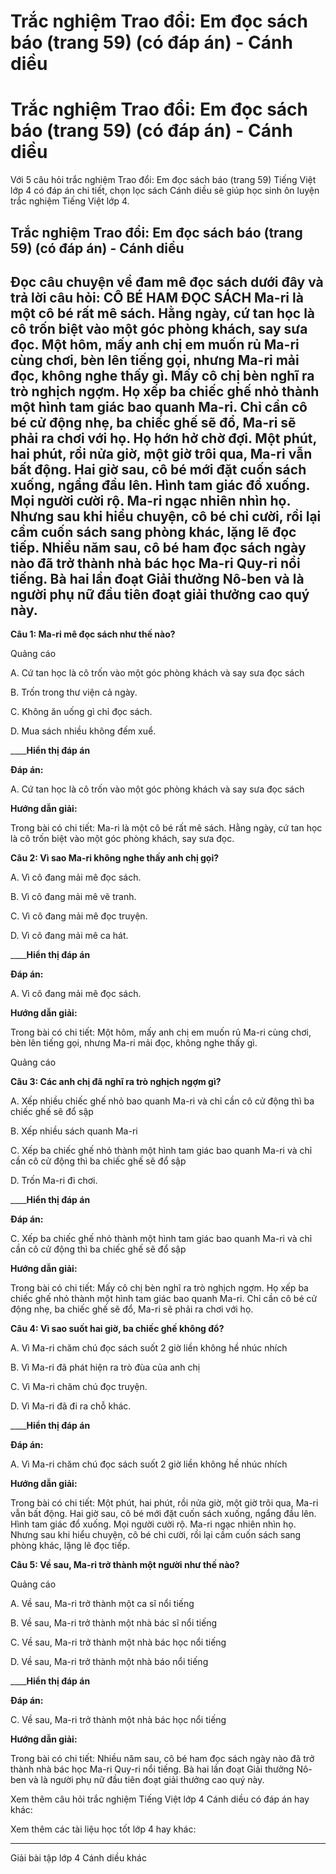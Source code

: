 # Trắc nghiệm Trao đổi: Em đọc sách báo (trang 59) (có đáp án) - Cánh diều

# Trắc nghiệm Trao đổi: Em đọc sách báo (trang 59) (có đáp án) - Cánh diều

Với 5 câu hỏi trắc nghiệm Trao đổi: Em đọc sách báo (trang 59) Tiếng Việt lớp 4 có đáp án chi tiết, chọn lọc sách Cánh diều sẽ giúp học sinh ôn luyện trắc nghiệm Tiếng Việt lớp 4.

## Trắc nghiệm Trao đổi: Em đọc sách báo (trang 59) (có đáp án) - Cánh diều

**Đọc câu chuyện về đam mê đọc sách dưới đây và trả lời câu hỏi:** **CÔ BÉ HAM ĐỌC SÁCH** Ma-ri là một cô bé rất mê sách. Hằng ngày, cứ tan học là cô trốn biệt vào một góc phòng khách, say sưa đọc. Một hôm, mấy anh chị em muốn rủ Ma-ri cùng chơi, bèn lên tiếng gọi, nhưng Ma-ri mải đọc, không nghe thấy gì. Mấy cô chị bèn nghĩ ra trò nghịch ngợm. Họ xếp ba chiếc ghế nhỏ thành một hình tam giác bao quanh Ma-ri. Chỉ cần cô bé cử động nhẹ, ba chiếc ghế sẽ đổ, Ma-ri sẽ phải ra chơi với họ. Họ hớn hở chờ đợi. Một phút, hai phút, rồi nửa giờ, một giờ trôi qua, Ma-ri vẫn bất động. Hai giờ sau, cô bé mới đặt cuốn sách xuống, ngẩng đầu lên. Hình tam giác đổ xuống. Mọi người cười rộ. Ma-ri ngạc nhiên nhìn họ. Nhưng sau khi hiểu chuyện, cô bé chi cười, rồi lại cầm cuốn sách sang phòng khác, lặng lẽ đọc tiếp. Nhiều năm sau, cô bé ham đọc sách ngày nào đã trở thành nhà bác học Ma-ri Quy-ri nổi tiếng. Bà hai lần đoạt Giải thưởng Nô-ben và là người phụ nữ đầu tiên đoạt giải thưởng cao quý này.  
---  
  
**Câu 1: Ma-ri mê đọc sách như thế nào?**

Quảng cáo

A. Cứ tan học là cô trốn vào một góc phòng khách và say sưa đọc sách

B. Trốn trong thư viện cả ngày.

C. Không ăn uống gì chỉ đọc sách.

D. Mua sách nhiều không đếm xuể.

____**Hiển thị đáp án**

**Đáp án:**

A. Cứ tan học là cô trốn vào một góc phòng khách và say sưa đọc sách

**Hướng dẫn giải:**

Trong bài có chi tiết: Ma-ri là một cô bé rất mê sách. Hằng ngày, cứ tan học là cô trốn biệt vào một góc phòng khách, say sưa đọc.

**Câu 2: Vì sao Ma-ri không nghe thấy anh chị gọi?**

A. Vì cô đang mải mê đọc sách.

B. Vì cô đang mải mê vẽ tranh.

C. Vì cô đang mải mê đọc truyện.

D. Vì cô đang mải mê ca hát.

____**Hiển thị đáp án**

**Đáp án:**

A. Vì cô đang mải mê đọc sách.

**Hướng dẫn giải:**

Trong bài có chi tiết: Một hôm, mấy anh chị em muốn rủ Ma-ri cùng chơi, bèn lên tiếng gọi, nhưng Ma-ri mải đọc, không nghe thấy gì.

Quảng cáo

**Câu 3: Các anh chị đã nghĩ ra trò nghịch ngợm gì?**

A. Xếp nhiều chiếc ghế nhỏ bao quanh Ma-ri và chỉ cần cô cử động thì ba chiếc ghế sẽ đổ sập

B. Xếp nhiều sách quanh Ma-ri

C. Xếp ba chiếc ghế nhỏ thành một hình tam giác bao quanh Ma-ri và chỉ cần cô cử động thì ba chiếc ghế sẽ đổ sập

D. Trốn Ma-ri đi chơi.

____**Hiển thị đáp án**

**Đáp án:**

C. Xếp ba chiếc ghế nhỏ thành một hình tam giác bao quanh Ma-ri và chỉ cần cô cử động thì ba chiếc ghế sẽ đổ sập

**Hướng dẫn giải:**

Trong bài có chi tiết: Mấy cô chị bèn nghĩ ra trò nghịch ngợm. Họ xếp ba chiếc ghế nhỏ thành một hình tam giác bao quanh Ma-ri. Chỉ cần cô bé cử động nhẹ, ba chiếc ghế sẽ đổ, Ma-ri sẽ phải ra chơi với họ.

**Câu 4: Vì sao suốt hai giờ, ba chiếc ghế không đổ?**

A. Vì Ma-ri chăm chú đọc sách suốt 2 giờ liền không hề nhúc nhích

B. Vì Ma-ri đã phát hiện ra trò đùa của anh chị

C. Vì Ma-ri chăm chú đọc truyện.

D. Vì Ma-ri đã đi ra chỗ khác.

____**Hiển thị đáp án**

**Đáp án:**

A. Vì Ma-ri chăm chú đọc sách suốt 2 giờ liền không hề nhúc nhích

**Hướng dẫn giải:**

Trong bài có chi tiết: Một phút, hai phút, rồi nửa giờ, một giờ trôi qua, Ma-ri vẫn bất động. Hai giờ sau, cô bé mới đặt cuốn sách xuống, ngẩng đầu lên. Hình tam giác đổ xuống. Mọi người cười rộ. Ma-ri ngạc nhiên nhìn họ. Nhưng sau khi hiểu chuyện, cô bé chi cười, rồi lại cầm cuốn sách sang phòng khác, lặng lẽ đọc tiếp.

**Câu 5: Về sau, Ma-ri trở thành một người như thế nào?**

Quảng cáo

A. Về sau, Ma-ri trở thành một ca sĩ nổi tiếng

B. Về sau, Ma-ri trở thành một nhà bác sĩ nổi tiếng

C. Về sau, Ma-ri trở thành một nhà bác học nổi tiếng

D. Về sau, Ma-ri trở thành một nhà báo nổi tiếng

____**Hiển thị đáp án**

**Đáp án:**

C. Về sau, Ma-ri trở thành một nhà bác học nổi tiếng

**Hướng dẫn giải:**

Trong bài có chi tiết: Nhiều năm sau, cô bé ham đọc sách ngày nào đã trở thành nhà bác học Ma-ri Quy-ri nổi tiếng. Bà hai lần đoạt Giải thưởng Nô-ben và là người phụ nữ đầu tiên đoạt giải thưởng cao quý này.

Xem thêm câu hỏi trắc nghiệm Tiếng Việt lớp 4 Cánh diều có đáp án hay khác:

Xem thêm các tài liệu học tốt lớp 4 hay khác:

* * *

Giải bài tập lớp 4 Cánh diều khác
